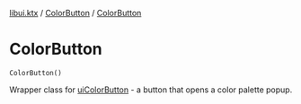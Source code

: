 [libui.ktx](../README.md) / [ColorButton](README.md) / [ColorButton](-color-button.md)

# ColorButton

`ColorButton()`

Wrapper class for [uiColorButton](../../libui/ui-color-button.md) - a button that opens a color palette popup.
